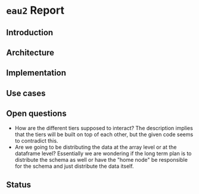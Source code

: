 # `eau2` Report

## Introduction

## Architecture

## Implementation

## Use cases

## Open questions
* How are the different tiers supposed to interact? The description implies that the tiers will be built on top of each other, but the given code seems to contradict this.
* Are we going to be distributing the data at the array level or at the dataframe level? Essentially we are wondering if the long term plan is to distribute the schema as well or have the "home node" be responsible for the schema and just distribute the data itself.

## Status
